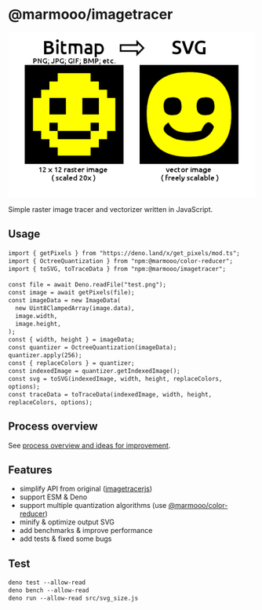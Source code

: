 # @marmooo/imagetracer

![alt bitmap to SVG](docs/img/s1.png)

Simple raster image tracer and vectorizer written in JavaScript.

## Usage

```
import { getPixels } from "https://deno.land/x/get_pixels/mod.ts";
import { OctreeQuantization } from "npm:@marmooo/color-reducer";
import { toSVG, toTraceData } from "npm:@marmooo/imagetracer";

const file = await Deno.readFile("test.png");
const image = await getPixels(file);
const imageData = new ImageData(
  new Uint8ClampedArray(image.data),
  image.width,
  image.height,
);
const { width, height } = imageData;
const quantizer = OctreeQuantization(imageData);
quantizer.apply(256);
const { replaceColors } = quantizer;
const indexedImage = quantizer.getIndexedImage();
const svg = toSVG(indexedImage, width, height, replaceColors, options);
const traceData = toTraceData(indexedImage, width, height, replaceColors, options);
```

## Process overview

See [process overview and ideas for improvement](docs/process_overview.md).

## Features

- simplify API from original
  ([imagetracerjs](https://github.com/jankovicsandras/imagetracerjs))
- support ESM & Deno
- support multiple quantization algorithms (use
  [@marmooo/color-reducer](https://github.com/marmooo/color-reducer))
- minify & optimize output SVG
- add benchmarks & improve performance
- add tests & fixed some bugs

## Test

```
deno test --allow-read
deno bench --allow-read
deno run --allow-read src/svg_size.js
```
